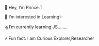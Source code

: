  👋 Hey, I’m Prince.T
                            
 👀 I’m interested in Learning✨
 
 🛸I’m currently learning JS........
 
⚡ Fun fact: I am Curious Explorer,Researcher
<!---
PrinceTimilsina/PrinceTimilsina is a ✨ special ✨ repository because its `README.md` (this file) appears on your GitHub profile.
You can click the Preview link to take a look at your changes.
--->

